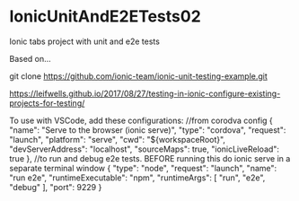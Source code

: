 # IonicUnitAndE2ETests02
Ionic tabs project with unit and e2e tests

Based on...

git clone https://github.com/ionic-team/ionic-unit-testing-example.git

https://leifwells.github.io/2017/08/27/testing-in-ionic-configure-existing-projects-for-testing/

To use with VSCode, add these configurations:
//from corodva config
{
    "name": "Serve to the browser (ionic serve)",
    "type": "cordova",
    "request": "launch",
    "platform": "serve",
    "cwd": "${workspaceRoot}",
    "devServerAddress": "localhost",
    "sourceMaps": true,
    "ionicLiveReload": true
},
//to run and debug e2e tests. BEFORE running this do ionic serve in a separate terminal window
{
    "type": "node",
    "request": "launch",
    "name": "run e2e",
    "runtimeExecutable": "npm",
    "runtimeArgs": [
        "run",
        "e2e",
        "debug"
    ],
    "port": 9229
}